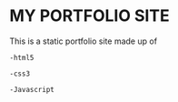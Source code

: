 # MY PORTFOLIO SITE

This is a static portfolio site made up of 

    -html5

    -css3

    -Javascript